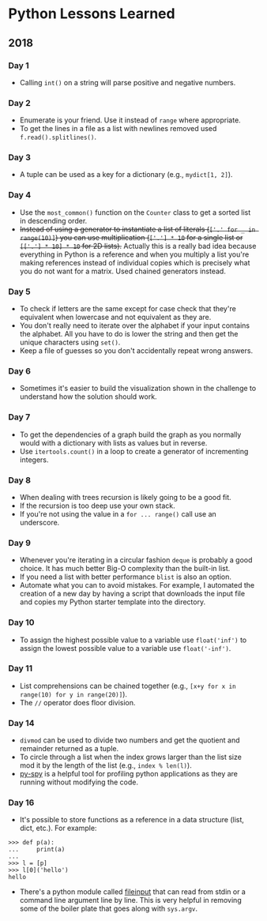 # Python Lessons Learned

## 2018
### Day 1
* Calling `int()` on a string will parse positive and negative numbers.

### Day 2
* Enumerate is your friend. Use it instead of `range` where appropriate.
* To get the lines in a file as a list with newlines removed used `f.read().splitlines()`.

### Day 3
* A tuple can be used as a key for a dictionary (e.g., `mydict[1, 2]`).

### Day 4
* Use the `most_common()` function on the `Counter` class to get a sorted list in descending order.
* ~~Instead of using a generator to instantiate a list of literals (`['.' for _ in range(10)]`) you can use multiplication (`['.'] * 10` for a single list or `[['.'] * 10] * 10` for 2D lists).~~ Actually this is a really bad idea because everything in Python is a reference and when you multiply a list you're making references instead of individual copies which is precisely what you do not want for a matrix. Used chained generators instead.

### Day 5
* To check if letters are the same except for case check that they're equivalent when lowercase and not equivalent as they are.
* You don't really need to iterate over the alphabet if your input contains the alphabet. All you have to do is lower the string and then get the unique characters using `set()`.
* Keep a file of guesses so you don't accidentally repeat wrong answers.

### Day 6
* Sometimes it's easier to build the visualization shown in the challenge to understand how the solution should work.

### Day 7
* To get the dependencies of a graph build the graph as you normally would with a dictionary with lists as values but in reverse.
* Use `itertools.count()` in a loop to create a generator of incrementing integers.

### Day 8
* When dealing with trees recursion is likely going to be a good fit.
* If the recursion is too deep use your own stack.
* If you're not using the value in a `for ... range()` call use an underscore.

### Day 9
* Whenever you're iterating in a circular fashion `deque` is probably a good choice. It has much better Big-O complexity than the built-in list.
* If you need a list with better performance `blist` is also an option.
* Automate what you can to avoid mistakes. For example, I automated the creation of a new day by having a script that downloads the
input file and copies my Python starter template into the directory.

### Day 10
* To assign the highest possible value to a variable use `float('inf')` to assign the lowest possible value to a variable use `float('-inf')`.

### Day 11
* List comprehensions can be chained together (e.g., `[x+y for x in range(10) for y in range(20)]`).
* The `//` operator does floor division.

### Day 14
* `divmod` can be used to divide two numbers and get the quotient and remainder returned as a tuple.
* To circle through a list when the index grows larger than the list size mod it by the length of the list (e.g., `index % len(l)`).
* [py-spy](https://github.com/benfred/py-spy) is a helpful tool for profiling python applications as they are running without modifying the code.

### Day 16
* It's possible to store functions as a reference in a data structure (list, dict, etc.). For example:
```
>>> def p(a):
...     print(a)
...
>>> l = [p]
>>> l[0]('hello')
hello
```
* There's a python module called [fileinput](https://docs.python.org/3.7/library/fileinput.html) that can read from stdin or a command line argument line by line. This is very  helpful in removing some of the boiler plate that goes along with `sys.argv`.
